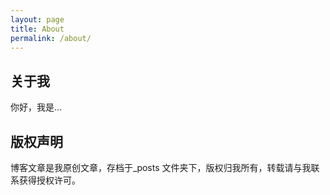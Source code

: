 ```yaml
---
layout: page
title: About
permalink: /about/
---
```


## 关于我
你好，我是...


## 版权声明
博客文章是我原创文章，存档于_posts 文件夹下，版权归我所有，转载请与我联系获得授权许可。
